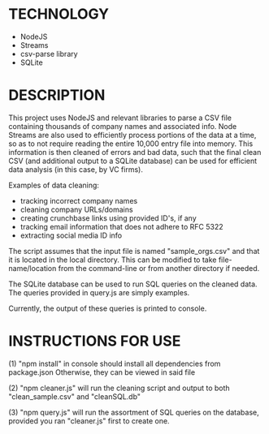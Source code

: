 # TECHNOLOGY
* NodeJS
* Streams
* csv-parse library
* SQLite

# DESCRIPTION
This project uses NodeJS and relevant libraries to parse a CSV file containing thousands of company names and associated info. Node Streams are also used to efficiently process portions of the data at a time, so as to not require reading the entire 10,000 entry file into memory. This information is then cleaned of errors and bad data, such that the final clean CSV (and additional output to a SQLite database) can be used for efficient data analysis (in this case, by VC firms).

Examples of data cleaning:
- tracking incorrect company names
- cleaning company URLs/domains
- creating crunchbase links using provided ID's, if any
- tracking email information that does not adhere to RFC 5322
- extracting social media ID info

The script assumes that the input file is named "sample_orgs.csv" and that it is located in the local directory. This can be modified to take file-name/location from the command-line or from another directory if needed.

The SQLite database can be used to run SQL queries on the cleaned data. The queries provided in query.js are simply examples.

Currently, the output of these queries is printed to console.


# INSTRUCTIONS FOR USE
(1) "npm install" in console should install all dependencies from package.json
Otherwise, they can be viewed in said file

(2) "npm cleaner.js" will run the cleaning script and output to both "clean_sample.csv" and "cleanSQL.db"

(3) "npm query.js" will run the assortment of SQL queries on the database, provided you ran "cleaner.js" first to create one.
